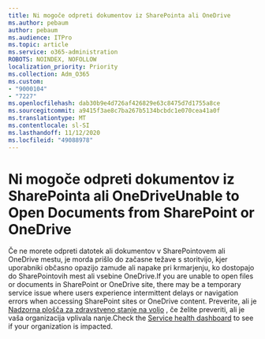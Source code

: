 ```yaml
---
title: Ni mogoče odpreti dokumentov iz SharePointa ali OneDrive
ms.author: pebaum
author: pebaum
ms.audience: ITPro
ms.topic: article
ms.service: o365-administration
ROBOTS: NOINDEX, NOFOLLOW
localization_priority: Priority
ms.collection: Adm_O365
ms.custom:
- "9000104"
- "7227"
ms.openlocfilehash: dab30b9e4d726af426829e63c8475d7d1755a8ce
ms.sourcegitcommit: a9415f3ae8c7ba267b5134bcbdc1e070cea41a0f
ms.translationtype: MT
ms.contentlocale: sl-SI
ms.lasthandoff: 11/12/2020
ms.locfileid: "49088978"
---
```

# <a name="unable-to-open-documents-from-sharepoint-or-onedrive"></a><span data-ttu-id="444ea-102">Ni mogoče odpreti dokumentov iz SharePointa ali OneDrive</span><span class="sxs-lookup"><span data-stu-id="444ea-102">Unable to Open Documents from SharePoint or OneDrive</span></span>

<span data-ttu-id="444ea-103">Če ne morete odpreti datotek ali dokumentov v SharePointovem ali OneDrive mestu, je morda prišlo do začasne težave s storitvijo, kjer uporabniki občasno opazijo zamude ali napake pri krmarjenju, ko dostopajo do SharePointovih mest ali vsebine OneDrive.</span><span class="sxs-lookup"><span data-stu-id="444ea-103">If you are unable to open files or documents in SharePoint or OneDrive site, there may be a temporary service issue where users experience intermittent delays or navigation errors when accessing SharePoint sites or OneDrive content.</span></span> <span data-ttu-id="444ea-104">Preverite, ali je [Nadzorna plošča za zdravstveno stanje na voljo](https://admin.microsoft.com/AdminPortal/Home#/servicehealth) , če želite preveriti, ali je vaša organizacija vplivala nanje.</span><span class="sxs-lookup"><span data-stu-id="444ea-104">Check the [Service health dashboard](https://admin.microsoft.com/AdminPortal/Home#/servicehealth) to see if your organization is impacted.</span></span>
